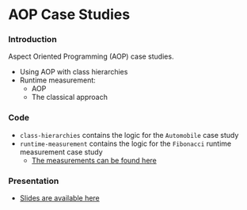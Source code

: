 AOP Case Studies
=====

### Introduction
Aspect Oriented Programming (AOP) case studies.

* Using AOP with class hierarchies
* Runtime measurement: 
  * AOP 
  * The classical approach
  
### Code
* `class-hierarchies` contains the logic for the `Automobile` case study
* `runtime-measurement` contains the logic for the `Fibonacci` runtime measurement case study
  * [The measurements can be found here](https://docs.google.com/spreadsheets/d/1SmyNMmyshXUXTHwQwlLBzXmnEd3C1uLmcciccAq-_qM/edit)


### Presentation
* [Slides are available here](https://docs.google.com/presentation/d/1sSt2lGIqD7NKa7n_NH1lOTBwqanwO3MeA6xWGVpc6gs/edit)


